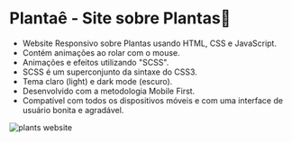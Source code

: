 # Plantaê - Site sobre Plantas🌱

- Website Responsivo sobre Plantas usando HTML, CSS e JavaScript.
- Contém animações ao rolar com o mouse.
- Animações e efeitos utilizando "SCSS".
- SCSS é um superconjunto da sintaxe do CSS3.
- Tema claro (light) e dark mode (escuro).
- Desenvolvido com a metodologia Mobile First.
- Compatível com todos os dispositivos móveis e com uma interface de usuário bonita e agradável.

![plants website](/preview.png)
